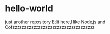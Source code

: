# hello-world
just another repository
Edit here,I like Node,js and Cofzzzzzzzzzzzzzzzzzzzzzzzzzzzzzzzzzzz
